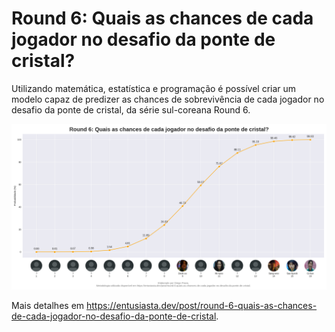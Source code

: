 # Round 6: Quais as chances de cada jogador no desafio da ponte de cristal?

Utilizando matemática, estatística e programação é possível criar um modelo capaz de predizer as chances de sobrevivência de cada jogador no desafio da ponte de cristal, da série sul-coreana Round 6.

![Probabilidades](bridge_prob.png)

Mais detalhes em https://entusiasta.dev/post/round-6-quais-as-chances-de-cada-jogador-no-desafio-da-ponte-de-cristal.